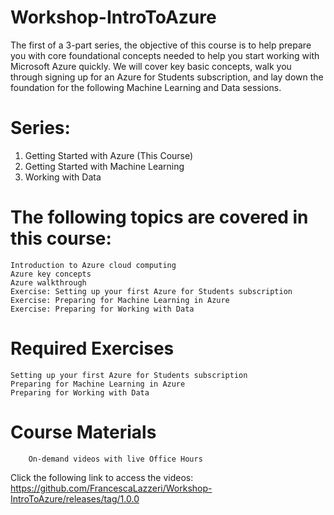 # Workshop-IntroToAzure
The first of a 3-part series, the objective of this course is to help prepare you with core foundational concepts needed to help you start working with Microsoft Azure quickly. We will cover key basic concepts, walk you through signing up for an Azure for Students subscription, and lay down the foundation for the following Machine Learning and Data sessions. 

# Series:
1.	Getting Started with Azure (This Course)
2.	Getting Started with Machine Learning
3.	Working with Data

# The following topics are covered in this course:
	Introduction to Azure cloud computing
	Azure key concepts
	Azure walkthrough
	Exercise: Setting up your first Azure for Students subscription
	Exercise: Preparing for Machine Learning in Azure
	Exercise: Preparing for Working with Data
# Required Exercises
	Setting up your first Azure for Students subscription
	Preparing for Machine Learning in Azure
	Preparing for Working with Data
# Course Materials
		On-demand videos with live Office Hours

Click the following link to access the videos: https://github.com/FrancescaLazzeri/Workshop-IntroToAzure/releases/tag/1.0.0

